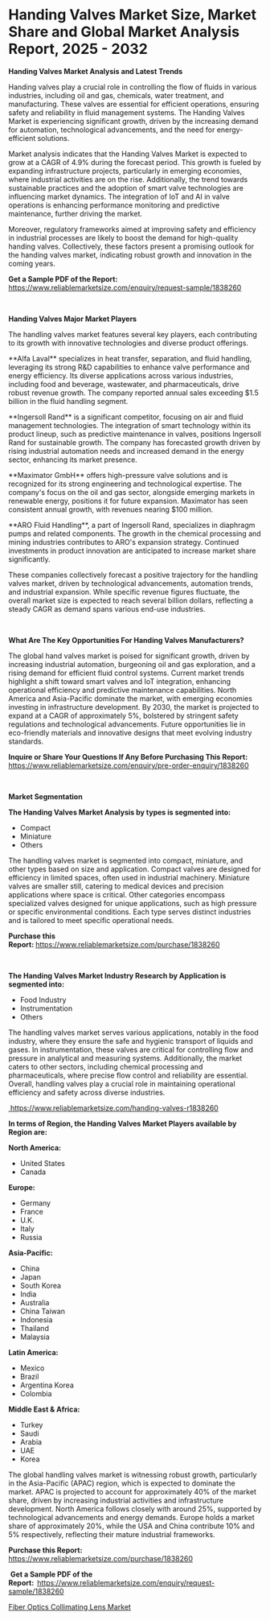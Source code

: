 <p><h1>Handing Valves Market Size, Market Share and Global Market Analysis Report, 2025 - 2032</h1></p><p><strong>Handing Valves Market Analysis and Latest Trends</strong></p>
<p><p>Handing valves play a crucial role in controlling the flow of fluids in various industries, including oil and gas, chemicals, water treatment, and manufacturing. These valves are essential for efficient operations, ensuring safety and reliability in fluid management systems. The Handing Valves Market is experiencing significant growth, driven by the increasing demand for automation, technological advancements, and the need for energy-efficient solutions.</p><p>Market analysis indicates that the Handing Valves Market is expected to grow at a CAGR of 4.9% during the forecast period. This growth is fueled by expanding infrastructure projects, particularly in emerging economies, where industrial activities are on the rise. Additionally, the trend towards sustainable practices and the adoption of smart valve technologies are influencing market dynamics. The integration of IoT and AI in valve operations is enhancing performance monitoring and predictive maintenance, further driving the market.</p><p>Moreover, regulatory frameworks aimed at improving safety and efficiency in industrial processes are likely to boost the demand for high-quality handing valves. Collectively, these factors present a promising outlook for the handing valves market, indicating robust growth and innovation in the coming years.</p></p>
<p><strong>Get a Sample PDF of the Report:&nbsp;</strong> <a href="https://www.reliablemarketsize.com/enquiry/request-sample/1838260?utm_campaign=3536&utm_medium=2&utm_source=Github&utm_content=ia&utm_term=12042025&utm_id=handing-valves">https://www.reliablemarketsize.com/enquiry/request-sample/1838260</a></p>
<p>&nbsp;</p>
<p><strong>Handing Valves Major Market Players</strong></p>
<p><p>The handling valves market features several key players, each contributing to its growth with innovative technologies and diverse product offerings. </p><p>**Alfa Laval** specializes in heat transfer, separation, and fluid handling, leveraging its strong R&D capabilities to enhance valve performance and energy efficiency. Its diverse applications across various industries, including food and beverage, wastewater, and pharmaceuticals, drive robust revenue growth. The company reported annual sales exceeding $1.5 billion in the fluid handling segment.</p><p>**Ingersoll Rand** is a significant competitor, focusing on air and fluid management technologies. The integration of smart technology within its product lineup, such as predictive maintenance in valves, positions Ingersoll Rand for sustainable growth. The company has forecasted growth driven by rising industrial automation needs and increased demand in the energy sector, enhancing its market presence.</p><p>**Maximator GmbH** offers high-pressure valve solutions and is recognized for its strong engineering and technological expertise. The company's focus on the oil and gas sector, alongside emerging markets in renewable energy, positions it for future expansion. Maximator has seen consistent annual growth, with revenues nearing $100 million.</p><p>**ARO Fluid Handling**, a part of Ingersoll Rand, specializes in diaphragm pumps and related components. The growth in the chemical processing and mining industries contributes to ARO's expansion strategy. Continued investments in product innovation are anticipated to increase market share significantly.</p><p>These companies collectively forecast a positive trajectory for the handling valves market, driven by technological advancements, automation trends, and industrial expansion. While specific revenue figures fluctuate, the overall market size is expected to reach several billion dollars, reflecting a steady CAGR as demand spans various end-use industries.</p></p>
<p>&nbsp;</p>
<p><strong>What Are The Key Opportunities For Handing Valves Manufacturers?</strong></p>
<p><p>The global hand valves market is poised for significant growth, driven by increasing industrial automation, burgeoning oil and gas exploration, and a rising demand for efficient fluid control systems. Current market trends highlight a shift toward smart valves and IoT integration, enhancing operational efficiency and predictive maintenance capabilities. North America and Asia-Pacific dominate the market, with emerging economies investing in infrastructure development. By 2030, the market is projected to expand at a CAGR of approximately 5%, bolstered by stringent safety regulations and technological advancements. Future opportunities lie in eco-friendly materials and innovative designs that meet evolving industry standards.</p></p>
<p><strong>Inquire or Share Your Questions If Any Before Purchasing This Report:</strong> <a href="https://www.reliablemarketsize.com/enquiry/pre-order-enquiry/1838260?utm_campaign=3536&utm_medium=2&utm_source=Github&utm_content=ia&utm_term=12042025&utm_id=handing-valves">https://www.reliablemarketsize.com/enquiry/pre-order-enquiry/1838260</a></p>
<p>&nbsp;</p>
<p><strong>Market Segmentation</strong></p>
<p><strong>The Handing Valves Market Analysis by types is segmented into:</strong></p>
<p><ul><li>Compact</li><li>Miniature</li><li>Others</li></ul></p>
<p><p>The handling valves market is segmented into compact, miniature, and other types based on size and application. Compact valves are designed for efficiency in limited spaces, often used in industrial machinery. Miniature valves are smaller still, catering to medical devices and precision applications where space is critical. Other categories encompass specialized valves designed for unique applications, such as high pressure or specific environmental conditions. Each type serves distinct industries and is tailored to meet specific operational needs.</p></p>
<p><strong>Purchase this Report:&nbsp;</strong><a href="https://www.reliablemarketsize.com/purchase/1838260?utm_campaign=3536&utm_medium=2&utm_source=Github&utm_content=ia&utm_term=12042025&utm_id=handing-valves">https://www.reliablemarketsize.com/purchase/1838260</a></p>
<p>&nbsp;</p>
<p><strong>The Handing Valves Market Industry Research by Application is segmented into:</strong></p>
<p><ul><li>Food Industry</li><li>Instrumentation</li><li>Others</li></ul></p>
<p><p>The handling valves market serves various applications, notably in the food industry, where they ensure the safe and hygienic transport of liquids and gases. In instrumentation, these valves are critical for controlling flow and pressure in analytical and measuring systems. Additionally, the market caters to other sectors, including chemical processing and pharmaceuticals, where precise flow control and reliability are essential. Overall, handling valves play a crucial role in maintaining operational efficiency and safety across diverse industries.</p></p>
<p><a href="https://www.reliablemarketsize.com/handing-valves-r1838260?utm_campaign=3536&utm_medium=2&utm_source=Github&utm_content=ia&utm_term=12042025&utm_id=handing-valves">&nbsp;https://www.reliablemarketsize.com/handing-valves-r1838260</a></p>
<p><strong>In terms of Region, the Handing Valves Market Players available by Region are:</strong></p>
<p>
    <p> <strong> North America: </strong>
        <ul>
            <li>United States</li>
            <li>Canada</li>
        </ul>
        </p> 
    <p> <strong> Europe: </strong>
        <ul>
            <li>Germany</li>
            <li>France</li>
            <li>U.K.</li>
            <li>Italy</li>
            <li>Russia</li>
        </ul>
        </p> 
    <p> <strong> Asia-Pacific: </strong>
        <ul>
            <li>China</li>
            <li>Japan</li>
            <li>South Korea</li>
            <li>India</li>
            <li>Australia</li>
            <li>China Taiwan</li>
            <li>Indonesia</li>
            <li>Thailand</li>
            <li>Malaysia</li>
        </ul>
        </p> 
    <p> <strong> Latin America: </strong>
        <ul>
            <li>Mexico</li>
            <li>Brazil</li>
            <li>Argentina Korea</li>
            <li>Colombia</li>
        </ul>
        </p> 
    <p> <strong> Middle East & Africa: </strong>
        <ul>
            <li>Turkey</li>
            <li>Saudi</li>
            <li>Arabia</li>
            <li>UAE</li>
            <li>Korea</li>
        </ul>
    </p>
    </p>
<p><p>The global handling valves market is witnessing robust growth, particularly in the Asia-Pacific (APAC) region, which is expected to dominate the market. APAC is projected to account for approximately 40% of the market share, driven by increasing industrial activities and infrastructure development. North America follows closely with around 25%, supported by technological advancements and energy demands. Europe holds a market share of approximately 20%, while the USA and China contribute 10% and 5% respectively, reflecting their mature industrial frameworks.</p></p>
<p><strong>Purchase this Report: </strong><a href="https://www.reliablemarketsize.com/purchase/1838260?utm_campaign=3536&utm_medium=2&utm_source=Github&utm_content=ia&utm_term=12042025&utm_id=handing-valves">https://www.reliablemarketsize.com/purchase/1838260</a></p>
<p>&nbsp;<strong>Get a Sample PDF of the Report:&nbsp;&nbsp;</strong><a href="https://www.reliablemarketsize.com/enquiry/request-sample/1838260?utm_campaign=3536&utm_medium=2&utm_source=Github&utm_content=ia&utm_term=12042025&utm_id=handing-valves">https://www.reliablemarketsize.com/enquiry/request-sample/1838260</a></p>
<p><strong></strong></p>
<p><p><a href="https://github.com/hayasiorover/Market-Research-Report-List-1/blob/main/fiber-optics-collimating-lens-market.md?utm_campaign=3536&utm_medium=2&utm_source=Github&utm_content=ia&utm_term=12042025&utm_id=handing-valves">Fiber Optics Collimating Lens Market</a></p></p>